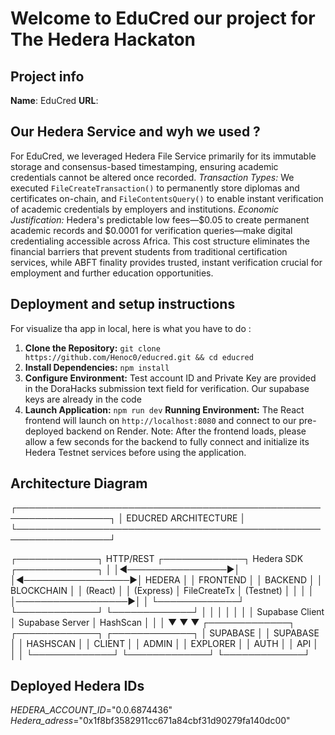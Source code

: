 # Welcome to EduCred our project for The Hedera Hackaton

## Project info

**Name**: EduCred
**URL**: 

## Our Hedera Service and wyh we used ?
For EduCred, we leveraged Hedera File Service primarily for its immutable storage and consensus-based timestamping, ensuring academic credentials cannot be altered once recorded. 
*Transaction Types:* We executed `FileCreateTransaction()` to permanently store diplomas and certificates on-chain, and `FileContentsQuery()` to enable instant verification of academic credentials by employers and institutions.
*Economic Justification:* Hedera's predictable low fees—$0.05 to create permanent academic records and $0.0001 for verification queries—make digital credentialing accessible across Africa. This cost structure eliminates the financial barriers that prevent students from traditional certification services, while ABFT finality provides trusted, instant verification crucial for employment and further education opportunities.


## Deployment and setup instructions
For visualize tha app in local, here is what you have to do :
1. **Clone the Repository:** `git clone https://github.com/Henoc0/educred.git && cd educred`
2. **Install Dependencies:** `npm install`
3. **Configure Environment:** Test account ID and 
Private Key are provided in the DoraHacks submission text field for verification. Our supabase keys are already in the code
4. **Launch Application:** `npm run dev`
**Running Environment:** The React frontend will launch on `http://localhost:8080` and connect to our pre-deployed backend on Render. Note: After the frontend loads, please allow a few seconds for the backend to fully connect and initialize its Hedera Testnet services before using the application.



## Architecture Diagram
┌─────────────────────────────────────────────────────────────────┐
│                      EDUCRED ARCHITECTURE                       │
└─────────────────────────────────────────────────────────────────┘

┌─────────────┐    HTTP/REST     ┌─────────────┐    Hedera SDK     ┌─────────────┐
│             │◄────────────────►│             │◄─────────────────►│   HEDERA    │
│  FRONTEND   │                  │   BACKEND   │                   │  BLOCKCHAIN │
│   (React)   │                  │  (Express)  │   FileCreateTx    │   (Testnet) │
│             │                  │             │──────────────────►│             │
└─────────────┘                  └─────────────┘                   └─────────────┘
       │                              │                                      │
       │                              │                                      │
       │ Supabase Client              │ Supabase Server                      │ HashScan
       │                              │                                      │
       ▼                              ▼                                      ▼
┌─────────────┐              ┌─────────────┐                        ┌─────────────┐
│   SUPABASE  │              │   SUPABASE  │                        │  HASHSCAN   │
│   CLIENT    │              │    ADMIN    │                        │   EXPLORER  │
│    AUTH     │              │    API      │                        │             │
└─────────────┘              └─────────────┘                        └─────────────┘



## Deployed Hedera IDs
*HEDERA_ACCOUNT_ID*="0.0.6874436"
*Hedera_adress*="0x1f8bf3582911cc671a84cbf31d90279fa140dc00"